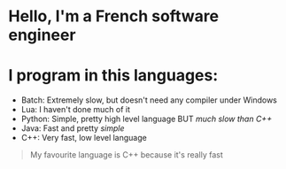 # Hello, I'm a French software engineer

# I program in this languages:
- Batch:    Extremely slow, but doesn't need any compiler under Windows
- Lua:      I haven't done much of it
- Python:   Simple, pretty high level language BUT _much slow than C++_
- Java:     Fast and pretty _simple_
- C++:      Very fast, low level language

> My favourite language is C++ because it's really fast
